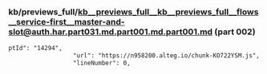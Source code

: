 ### kb/previews_full/kb__previews_full__kb__previews_full__flows__service-first__master-and-slot@auth.har.part031.md.part001.md.part001.md (part 002)

```md
ptId": "14294",
                  "url": "https://n958200.alteg.io/chunk-KO722YSM.js",
                  "lineNumber": 0,
     
```

```
